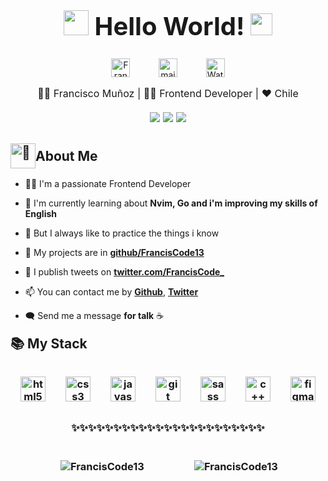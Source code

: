 <h1 style="font-size: 2.5rem; font-weight: bold; text-align: center;" align='center'> <img src="https://media.giphy.com/media/ObNTw8Uzwy6KQ/giphy.gif" width="40px"> Hello World! <img src="https://media.giphy.com/media/fFEFxS3DE5VIY/giphy.gif" width="35px" /></h1>

<div align='center' style="display: flex; flex-wrap: wrap; justify-content: center; align-items: flex-start; column-gap: 20px;">
<a margin='0 0.8rem' style="margin: 0 0.8rem; outline: none;" href="https://twitter.com/FrancisCode13" target="_blank"><img src="./assets/social-media/twitter.svg" alt="FrancisCode13" width="30"  /></a>
<a margin='0 0.8rem' style="margin: 0 0.8rem; outline: none;" href='mailto:franciscodeoficial@gmail.com' target='_blank'><img src="./assets/social-media/gmail.svg" width="30" alt="mail to francisco muñoz" /></a>
<a margin='0 0.8rem' style="margin: 0 0.8rem; outline: none;" href="https://discord.gg/dzsa2PG6Cw" target="_blank" ><img src="./assets/discord.svg" alt="Watermelon Code" width='30'></a>
  

</div>

<p style="text-align: center; font-size: 1rem;" align='center'>👦🏻 Francisco Muñoz | 👨‍💻 Frontend Developer | ❤ Chile</p>
<h2 style="margin: auto; text-align: center;">
  <img src="https://img.shields.io/github/followers/FrancisCode13?color=%23171717&label=Github%20Followers&logo=Github">
  <img src="https://img.shields.io/twitter/follow/FrancisCode_?color=%2300ACEE&label=Twitter%20Followers&logo=Twitter&style=plastic">
  <img src="https://img.shields.io/twitch/status/pancho_1313?color=%236441A5&label=Twitch%20Status&logo=Twitch">
</h2>

<h2 style="display: flex; align-items: center; margin-bottom: 1rem;"><img style="width: 40px; margin: 0;" src="./assets/Octocat/Octocat.png" alt="🌟" width='40' /> About Me</h2>

- 👨‍💻 I'm a passionate Frontend Developer

- 🌱 I'm currently learning about **Nvim, Go and i'm improving my skills of English**

- 💙 But I always like to practice the things i know

- 🌟 My projects are in **[github/FrancisCode13](https://github.com/FrancisCode?tab=repositories)**

- 💬 I publish tweets on **[twitter.com/FrancisCode_](https://twitter.com/FrancisCode_)**


- 📫 You can contact me by **[Github](https://github.com/FrancisCode13)**, **[Twitter](https://twitter.com/FrancisCode_)**

- 🗨️ Send me a message **for talk** ☕

<h2 style="margin: 1rem 0;">📚 My Stack<h3>
<p align='center' style="text-align: center; display: flex; justify-content: space-around; flex-wrap: wrap; margin-top: 2rem; margin-bottom: 2rem;">
<img src="./assets/html.svg" alt="html5" width="40" height="40"/>
<img src="./assets/css3.svg" alt="css3" width="40" height="40"/> 
<img src="./assets/javascript.svg" alt="javascript" width="40" height="40"/> 
<img src="./assets/git.svg" alt="git" width="40" height="40"/>
<img src="./assets/sass.svg" alt="sass" width="40" height="40"/> 
<img src="https://upload.wikimedia.org/wikipedia/commons/1/18/ISO_C%2B%2B_Logo.svg" alt="c++" widht="40" height="40">
<img src="https://www.vectorlogo.zone/logos/figma/figma-icon.svg" alt="figma" width="40" height="40"/> 

</p>

<p style="text-align: center; margin: 1.5rem 0;" align='center'>
  ✨✨✨✨✨✨✨✨✨✨✨✨✨✨✨✨✨✨✨✨✨✨✨
</p>

<div style="display: flex; justify-content: space-evenly; flex-wrap: wrap;">
  <p>&nbsp;<img align="center" src="https://github-readme-stats.vercel.app/api?username=FrancisCode13&show_icons=true&theme=vue" alt="FrancisCode13" /></p>

  <p>&nbsp;<img align="center" src="https://github-readme-stats.vercel.app/api/top-langs/?username=FrancisCode13&layout=compact&theme=vue" alt="FrancisCode13" /></p>
</div>
